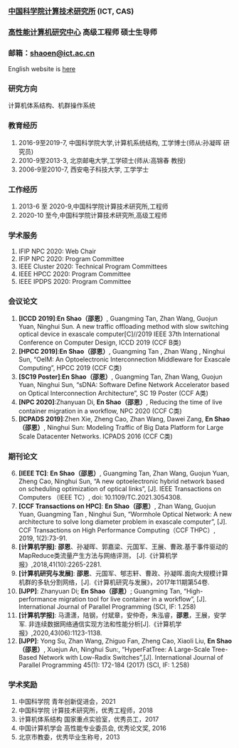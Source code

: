 
### [中国科学院计算技术研究所](http://www.ict.cas.cn/)  (ICT, CAS)
### [高性能计算机研究中心](http://www.ncic.ac.cn/index.php)  高级工程师 硕士生导师

### 邮箱：shaoen@ict.ac.cn 
English website is [here](https://enshao.github.io/eng/)  
### 研究方向
计算机体系结构、机群操作系统
### 教育经历
1.  2016-9至2019-7, 中国科学院大学,计算机系统结构, 工学博士(师从:孙凝晖 研究员)
2.  2010-9至2013-3, 北京邮电大学,工学硕士(师从:高锦春 教授)
3.  2006-9至2010-7, 西安电子科技大学, 工学学士

### 工作经历

1.  2013-6 至 2020-9,中国科学院计算技术研究所,工程师
2.  2020-10 至今,中国科学院计算技术研究所,高级工程师

### 学术服务
1.  IFIP NPC 2020: Web Chair
2.  IFIP NPC 2020: Program Committee
3.  IEEE Cluster 2020: Technical Program Committees
4.  IEEE HPCC 2020: Program Committee 
5.  IEEE IPDPS 2020: Program Committee 


### 会议论文
1.  **[ICCD 2019]**:**En Shao（邵恩）**, Guangming Tan, Zhan Wang, Guojun Yuan, Ninghui Sun. A new traffic offloading method with slow switching optical device in exascale computer[C]//2019 IEEE 37th International Conference on Computer Design, ICCD 2019 (CCF B类)
2.  **[HPCC 2019]**:**En Shao（邵恩）**, Guangming Tan , Zhan Wang , Ninghui Sun, “OeIM: An Optoelectronic Interconnection Middleware for Exascale Computing”, HPCC 2019 (CCF C类) 
3.  **[SC19 Poster]**:**En Shao（邵恩）**, Guangming Tan, Zhan Wang, Guojun Yuan, Ninghui Sun, “sDNA: Software Define Network Accelerator based on Optical Interconnection Architecture”, SC 19 Poster (CCF A类)
4.  **[NPC 2020]**:Zhanyuan Di, **En Shao（邵恩）**, Reducing the time of live container migration in a workflow, NPC 2020 (CCF C类)
5.  **[ICPADS 2019]**:Zhen Xie, Zheng Cao, Zhan Wang, Dawei Zang, **En Shao（邵恩）**, Ninghui Sun: Modeling Traffic of Big Data Platform for Large Scale Datacenter Networks. ICPADS 2016 (CCF C类)

### 期刊论文
6.  **[IEEE TC]**: **En Shao（邵恩）**, Guangming Tan, Zhan Wang, Guojun Yuan, Zheng Cao, Ninghui Sun, “A new optoelectronic hybrid network based on scheduling optimization of optical links”, [J]. IEEE Transactions on Computers （IEEE TC）, doi: 10.1109/TC.2021.3054308.
7.	**[CCF Transactions on HPC]**: **En Shao（邵恩）**, Zhan Wang, Guojun Yuan, Guangming Tan , Ninghui Sun, “Wormhole Optical Network: A new architecture to solve long diameter problem in exascale computer”, [J]. CCF Transactions on High Performance Computing（CCF THPC）, 2019, 1(2):73-91. 
8.	**[计算机学报]**: **邵恩**、孙凝晖、郭嘉梁、元国军、王展、曹政.基于事件驱动的MapReduce类流量产生方法与网络评测， [J].《计算机学报》,2018,41(10):2265-2281.
9.	**[计算机研究与发展]**: **邵恩**、元国军、郇志轩、曹政、孙凝晖.面向大规模计算机群的多轨分割网络，[J].《计算机研究与发展》，2017年11期第54卷.
10. **[IJPP]**: Zhanyuan Di; **En Shao（邵恩）**; Guangming Tan, “High-performance migration tool for live container in a workflow”, [J]. International Journal of Parallel Programming (SCI, IF: 1.258)
11.	**[计算机学报]**: 马潇潇，陆钢，付斌章，安仲奇，朱泓睿，**邵恩**，王展，安学军. 非连续数据网络通信实现方法和性能分析[J].《计算机学报》,2020,43(06):1123-1138.
12.	**[IJPP]**: Yong Su, Zhan Wang, Zhiguo Fan, Zheng Cao, Xiaoli Liu, **En Shao（邵恩）**, Xuejun An, Ninghui Sun:, “HyperFatTree: A Large-Scale Tree-Based Network with Low-Radix Switches”,[J]. International Journal of Parallel Programming 45(1): 172-184 (2017) (SCI, IF: 1.258)


### 学术奖励
1. 中国科学院 青年创新促进会，2021
2. 中国科学院 计算技术研究所，优秀工程师，2018
3. 计算机体系结构 国家重点实验室，优秀员工，2017
4. 中国计算机学会 高性能专业委员会, 优秀论文奖, 2016
5. 北京市教委，优秀毕业生称号，2013
